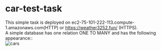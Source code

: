 # car-test-task
This simple task is deployed on ec2-75-101-222-113.compute-1.amazonaws.com(HTTP) or https://weather3252.fun/ (HTTPS). <br>
A simple database has one relation ONE TO MANY and has the following appearance:: <br>
![cars](https://github.com/Derane/car-test-task/assets/98148067/638b2918-3862-4d1c-ae32-0ae6b40dcec3)
